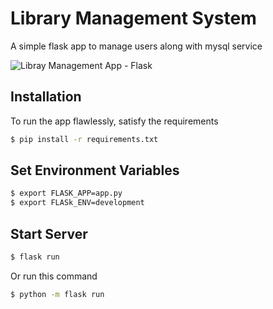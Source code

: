 # Library Management System

A simple flask app to manage users along with mysql service

![Libray Management App - Flask](https://github.com/aryanDevAk/library-management-system)

## Installation

To run the app flawlessly, satisfy the requirements

```bash
$ pip install -r requirements.txt
```

## Set Environment Variables

```bash
$ export FLASK_APP=app.py
$ export FLASk_ENV=development
```

## Start Server

```bash
$ flask run
```

Or run this command

```bash
$ python -m flask run
```
